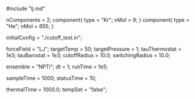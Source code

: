 #include "lj.md"

nComponents = 2;
component{
  type = "Kr";
  nMol = 9;
}
component{
  type = "He";
  nMol = 855;
}

initialConfig = "./cutoff_test.in";

forceField = "LJ";
targetTemp = 50;
targetPressure = 1;
tauThermostat = 1e3;
tauBarostat = 1e3;
cutoffRadius = 10.0;
switchingRadius = 10.0;

ensemble = "NPTi";
dt = 1;
runTime = 1e5;

sampleTime = 1000;
statusTime = 10;

thermalTime = 1000.0;
tempSet = "false";

